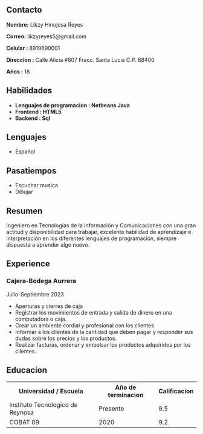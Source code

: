 <html lang="en">
 
<head>
    <meta charset="UTF-8">
    <meta http-equiv="X-UA-Compatible" content="IE=edge">
    <meta name="viewport"
          content="width=device-width, initial-scale=1.0">
    <link rel="stylesheet" href="resume.css">
</head>
 
<body>
    <div class="full">
        <div class="left">
            <div class="Contact">
                <h2>Contacto</h2>
								<p><b>Nombre:</b> Likzy Hinojosa Reyes</p>
                <p><b>Correo:</b> likzyreyes5@gmail.com</p>
                <p><b>Celular :</b> 8919690001</p>
							  <p><b>Direccion :</b> Calle Alicia #607 Fracc. Santa Lucia C.P. 88400</p>
		    <p><b> Años :</b> 18 </p>
            </div>
            <div class="Skills">
                <h2>Habilidades</h2>
                <ul>
                    <li><b>Lenguajes de programacion : 
                      Netbeans Java</b></li>
                    <li><b>Frontend : HTML5 </b></li>
                    <li><b>Backend : Sql</b></li>
                </ul>
            </div>
            <div class="Language">
                <h2>Lenguajes</h2>
                <ul>
                    <li>Español</li>
                </ul>
            </div>
            <div class="Hobbies">
                <h2>Pasatiempos</h2>
                <ul>
                    <li>Escuchar musica</li>
                    <li>Dibujar</li>
                </ul>
            </div>
        </div>
        <div class="right">
            <div class="Summary">
                <h2>Resumen</h2>
                <p>Ingeniero en Tecnologías de la Información y Comunicaciones con una gran actitud y disponibilidad para trabajar,
									excelente habilidad de aprendizaje e interpretación en los diferentes lenguajes de programación, siempre dispuesta a aprender algo nuevo.
                </p>
            </div>
            <div class="Experience">
                <h2>Experience</h2>
                <h3>Cajera-Bodega Aurrera</h3>
                <p>Julio-Septiembre 2023</p>
                <ul>
                    <li>Aperturas y cierres de caja</li>
                    <li>Registrar los movimientos de entrada y salida de dinero en una computadora o caja.</li>
										<li>Crear un ambiente cordial y profesional con los clientes</li>
									<li>Informar a los clientes de la cantidad que deben pagar y responder sus dudas sobre los precios y los productos.</li>
									<li>Realizar facturas, ordenar y embolsar los productos adquiridos por los clientes.</li>
                </ul>
            </div>
            <div class="Education">
                <h2>Educacion</h2>
                <table>
                    <tr>
                        <th>Universidad / Escuela </th>
                        <th>Año de terminacion</th>
                        <th>Calificacion</th>
                    </tr>
                    <tr>
                        <td>Instituto Tecnologico de Reynosa</td>
                        <td>Presente</td>
                        <td>9.5</td>
                    </tr>
                    <tr>
                        <td>COBAT 09</td>
                        <td>2020</td>
                        <td>9.2</td>
                    </tr>
                </table>
            </div>            
        </div>
    </div>
</body>
 
</html>
